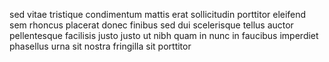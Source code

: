sed vitae tristique condimentum mattis erat sollicitudin porttitor eleifend sem
rhoncus placerat donec finibus sed dui scelerisque tellus auctor pellentesque
facilisis justo justo ut nibh quam in nunc in faucibus imperdiet phasellus urna
sit nostra fringilla sit porttitor